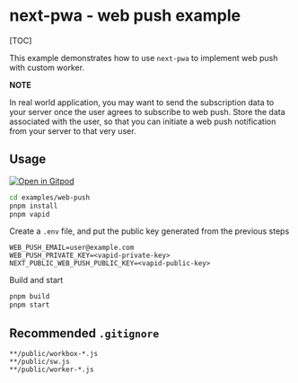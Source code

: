 # next-pwa - web push example

[TOC]

This example demonstrates how to use `next-pwa` to implement web push with custom worker.

**NOTE**

In real world application, you may want to send the subscription data to your server once the user agrees to subscribe to web push. Store the data associated with the user, so that you can initiate a web push notification from your server to that very user.

## Usage

[![Open in Gitpod](https://img.shields.io/badge/Open%20In-Gitpod.io-%231966D2?style=for-the-badge&logo=gitpod)](https://gitpod.io/#https://github.com/DuCanhGH/next-pwa/)

```bash
cd examples/web-push
pnpm install
pnpm vapid
```

Create a `.env` file, and put the public key generated from the previous steps

```
WEB_PUSH_EMAIL=user@example.com
WEB_PUSH_PRIVATE_KEY=<vapid-private-key>
NEXT_PUBLIC_WEB_PUSH_PUBLIC_KEY=<vapid-public-key>
```

Build and start

```bash
pnpm build
pnpm start
```

## Recommended `.gitignore`

```
**/public/workbox-*.js
**/public/sw.js
**/public/worker-*.js
```
